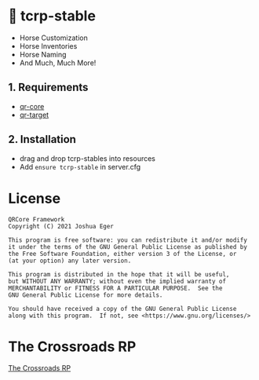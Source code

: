 # 🐴 tcrp-stable
* Horse Customization
* Horse Inventories
* Horse Naming 
* And Much, Much More! 



## 1. Requirements

* [qr-core](https://github.com/QRCore-RedM-Re/qr-core)
* [qr-target](https://github.com/QRCore-RedM-Re/qr-target)

## 2. Installation
- drag and drop tcrp-stables into resources
- Add ```ensure tcrp-stable``` in server.cfg


# License

    QRCore Framework
    Copyright (C) 2021 Joshua Eger

    This program is free software: you can redistribute it and/or modify
    it under the terms of the GNU General Public License as published by
    the Free Software Foundation, either version 3 of the License, or
    (at your option) any later version.

    This program is distributed in the hope that it will be useful,
    but WITHOUT ANY WARRANTY; without even the implied warranty of
    MERCHANTABILITY or FITNESS FOR A PARTICULAR PURPOSE.  See the
    GNU General Public License for more details.

    You should have received a copy of the GNU General Public License
    along with this program.  If not, see <https://www.gnu.org/licenses/>

# The Crossroads RP 

[The Crossroads RP](https://discord.gg/vdPYxWsYVz)
